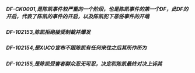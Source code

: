 ##### DF-CK0001,是陈凯事件较严重的一个阶段，也是陈凯事件的第一个DF，此DF的开启，代表了陈凯的事件的开启，以及陈凯犯下恶俗事件的开端
##### DF-102153,陈凯拒绝接受制裁并爆发
##### DF-102154,是XUCO宣布不跟陈凯有任何来往之后其所作所为
##### DF-102155,是陈凯受害者群众忍无可忍，决定和陈凯最终对决上诉其
